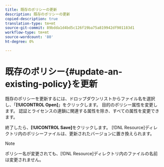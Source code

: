 ```yaml
---
title: 既存のポリシーの更新
description: 既存のポリシーの更新
copied-description: true
translation-type: tm+mt
source-git-commit: 89bdda1d4bd5c126f19ba75a819942df901183d1
workflow-type: tm+mt
source-wordcount: '80'
ht-degree: 0%

---
```



# 既存のポリシー{#update-an-existing-policy}を更新

既存のポリシーを更新するには、ドロップダウンリストからファイル名を選択し、「**[!UICONTROL Open]**」をクリックします。 目的のポリシー属性を変更します。 認証とライセンスの連鎖に関連する属性を除き、すべての属性を変更できます。

終了したら、**[!UICONTROL Save]**&#x200B;をクリックします。 [!DNL Resource]ディレクトリ内のポリシーファイルは、更新されたバージョンに置き換えられます。

>[!NOTE]
>
>ポリシー名が変更されても、[!DNL Resource]ディレクトリ内のファイルの名前は変更されません。

